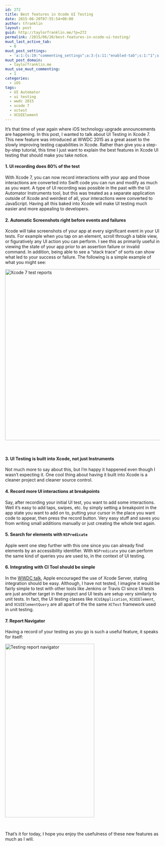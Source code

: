 ```yaml
---
id: 272
title: Best features in Xcode UI Testing
date: 2015-06-20T07:55:54+00:00
author: tfranklin
layout: post
guid: http://taylorfranklin.me/?p=272
permalink: /2015/06/20/best-features-in-xcode-ui-testing/
muut_last_active_tab:
  - 0
muut_post_settings:
  - 'a:1:{s:19:"commenting_settings";a:3:{s:11:"enabled-tab";s:1:"1";s:4:"type";s:4:"flat";s:15:"disable_uploads";s:1:"0";}}'
muut_post_domain:
  - taylorfranklin.me
muut_use_muut_commenting:
  - 1
categories:
  - iOS
tags:
  - UI Automator
  - ui testing
  - wwdc 2015
  - xcode 7
  - xctest
  - XCUIElement
---
```

It&#8217;s that time of year again where iOS technology upgrade announcements are happening. In this post, I wanted to talk about UI Testing in Xcode 7. This new feature was introduced at WWDC 2015 as a great asset to the slowly improving testing capabilities in Xcode. Rather than give you a step-by-step tutorial, this time I just want to explain the best features in Xcode UI testing that should make you take notice.

#### 1. UI recording does 80% of the test

With Xcode 7, you can now record interactions with your app and those interactions are converted into Swift code you can run and modify as much as you want. A type of UI recording was possible in the past with the UI Automator Instruments tool, but this was treated as a separate application outside of Xcode and weirdest of all, your interactions were converted to JavaScript. Having all this baked into Xcode will make UI testing much easier and more appealing to developers.

#### 2. Automatic Screenshots right before events and failures

Xcode will take screenshots of your app at every significant event in your UI tests. For example when you tap on an element, scroll through a table view, or figuratively any UI action you can perform. I see this as primarily useful in viewing the state of your app prior to an assertion failure or invalid command. In addition, being able to see a &#8220;stack trace&#8221; of sorts can show what led to your success or failure. The following is a simple example of what you might see:

[<img class="aligncenter wp-image-273 " src="http://taylorfranklin.me/wp-content/uploads/2015/06/Screen-Shot-2015-06-19-at-7.11.32-PM-1024x640.png" alt="Xcode 7 test reports" width="890" height="556" srcset="http://taylorfranklin.me/wp-content/uploads/2015/06/Screen-Shot-2015-06-19-at-7.11.32-PM-300x188.png 300w, http://taylorfranklin.me/wp-content/uploads/2015/06/Screen-Shot-2015-06-19-at-7.11.32-PM-1024x640.png 1024w, http://taylorfranklin.me/wp-content/uploads/2015/06/Screen-Shot-2015-06-19-at-7.11.32-PM-1200x750.png 1200w, http://taylorfranklin.me/wp-content/uploads/2015/06/Screen-Shot-2015-06-19-at-7.11.32-PM.png 1440w" sizes="(max-width: 890px) 100vw, 890px" />](http://taylorfranklin.me/wp-content/uploads/2015/06/Screen-Shot-2015-06-19-at-7.11.32-PM.png)

&nbsp;

#### 3. UI Testing is built into Xcode, not just Instruments

Not much more to say about this, but I&#8217;m happy it happened even though I wasn&#8217;t expecting it. One cool thing about having it built into Xcode is a cleaner project and cleaner source control.

#### 4. Record more UI interactions at breakpoints

Say, after recording your initial UI test, you want to add some interactions. Well it&#8217;s easy to add taps, swipes, etc. by simply setting a breakpoint in the app state you want to add on to, putting your cursor in the place you want code to appear, then press the record button. Very easy stuff and saves you from writing small additions manually or just creating the whole test again.

#### 5. Search for elements with `NSPredicate`

Apple went one step further with this one since you can already find elements by an accessibility identifier. With `NSPredicate` you can perform the same kind of queries you are used to, in the context of UI testing.

#### 6. Integrating with CI Tool should be simple

In the <a href="https://developer.apple.com/videos/wwdc/2015/?id=406" target="_blank">WWDC talk</a>, Apple encouraged the use of Xcode Server, stating integration should be easy. Although, I have not tested, I imagine it would be fairly simple to test with other tools like Jenkins or Travis CI since UI tests are just another target in the project and UI tests are setup very similarly to unit tests. In fact, the UI testing classes like `XCUIApplication`, `XCUIElement`, and `XCUIElementQuery` are all apart of the the same `XCTest` framework used in unit testing.

#### 7. Report Navigator

Having a record of your testing as you go is such a useful feature, it speaks for itself:

[<img class="aligncenter size-full wp-image-276" src="http://taylorfranklin.me/wp-content/uploads/2015/06/Screen-Shot-2015-06-19-at-7.41.46-PM.png" alt="Testing report navigator" width="290" height="564" />](http://taylorfranklin.me/wp-content/uploads/2015/06/Screen-Shot-2015-06-19-at-7.41.46-PM.png)

&nbsp;

That&#8217;s it for today, I hope you enjoy the usefulness of these new features as much as I will.

<!-- AdSense Now! Lite: PreFiltered - NoAds [ WP is not in the loop. ] -->